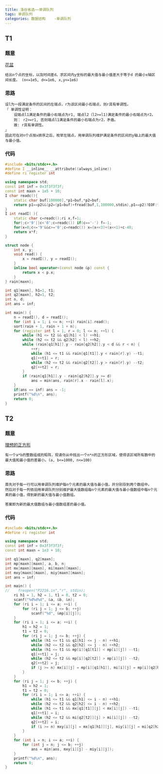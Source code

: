 ```yaml
---
title: 洛谷省选——单调队列
tags: 单调队列
categories: 数据结构    -单调队列
---
```


## T1

###  题意

[花盆](https://www.luogu.org/problemnew/show/P2698) 

    给出n个点的坐标，以及时间差d。求区间内y坐标的最大值与最小值差大于等于d 的最小x轴区间长度。 (n<=1e5, d<=1e6, x,y<=1e6) 
 ### 思路
    设l为一段满足条件的区间的左端点，r为该区间最小右端点，则r具有单调性。
    『 单调性证明：
        设端点l1满足条件的最小右端点为r1, 端点l2（l2>=l1)满足条件的最小右端点为r2。
        则： r2>=r1, 否则端点l1满足条件的最小右端点为r2，矛盾。
        故: r具有单调性。                                                   』
    因此可在对n个点按x排序之后，枚举左端点，用单调队列维护满足条件的区间的y轴上的最大值与最小值。

### 代码
```cpp
#include <bits/stdc++.h>
#define I __inline__ __attribute((always_inline))
#define ri register int

using namespace std;
const int inf = 0x3f3f3f3f;
const int maxn = 1e5 + 10;
I char readc(){
    static char buf[100000],*p1=buf,*p2=buf;
    return p1==p2&&(p2=(p1=buf)+fread(buf,1,100000,stdin),p1==p2)?EOF:*p1++;
}
I int readI( ){
    static char c=readc();ri x,f=1;
    for(;c>'9'||c<'0';c=readc()) if(c=='-') f=-1;
    for(x=0;c<='9'&&c>='0';c=readc()) x=(x<<3)+(x<<1)+c-48;
    return x*f;
}

struct node {
    int x, y;
    void read() { 
        x = readI(), y = readI();
    }
    inline bool operator<(const node &p) const {
        return x < p.x;
    }
} rain[maxn];

int q1[maxn], h1=1, t1;
int q2[maxn], h2=1, t2;
int n, d;
int ans = inf;

int main() {
    n = readI(), d = readI();
    for (int i = 1; i <= n; ++i) rain[i].read();
    sort(rain + 1, rain + 1 + n);
    for (register int l = 1, r = 0; l <= n; ++l) {
        while (h1 <= t2 && q1[h1] < l) ++h1;
        while (h2 <= t2 && q2[h2] < l) ++h2;
        while (rain[q1[h1]].y - rain[q2[h2]].y < d && r < n) {
            ++r;
            while (h1 <= t1 && rain[q1[t1]].y < rain[r].y) --t1;
            q1[++t1] = r;
            while (h2 <= t2 && rain[q2[t2]].y > rain[r].y) --t2;
            q2[++t2] = r;
        }
        if (rain[q1[h1]].y - rain[q2[h2]].y >= d)
            ans = min(ans, rain[r].x - rain[l].x);
    }
    if(ans == inf) ans = -1;
    printf("%d\n", ans);
    return 0;
}
```


## T2

### 题意

   [理想的正方形](https://www.luogu.org/problemnew/show/P2216)

    有一个a*b的整数组成的矩阵，现请你从中找出一个n*n的正方形区域，使得该区域所有数中的最大值和最小值的差最小。(a, b<=1000, n<=100)
### 思路
    首先对于每一行可以用单调队列维护每n个元素的最大值与最小值，并分别存到两个数组中。
    然后对于每一列依旧用单调队列分别维护最大值数组每n个元素的最大值与最小值数组中每n个元素的最小值，得到新的最大值与最小值数组。

    答案即为新的最大值数组与最小值数组差的最小值。

### 代码
```cpp
#include <bits/stdc++.h>
#define ri register int

using namespace std;
const int inf = 0x3f3f3f3f;
const int maxn = 1e3 + 10;

int q1[maxn], q2[maxn];
int mp[maxn][maxn], a, b, n;
int mx[maxn][maxn], mi[maxn][maxn];
int mxy[maxn][maxn], miy[maxn][maxn];
int ans = inf;

int main() {
//    freopen("P2216.in","r", stdin);
    ri h1 = 1, h2 = 1, t1 = 0, t2 = 0;
    scanf("%d%d%d", &a, &b, &n);
    for (ri i = 1; i <= a; ++i) {
        for (ri j = 1; j <= b; ++j)
            scanf("%d", &mp[i][j]);
    }
    for (ri i = 1; i <= a; ++i) {
        h1 = h2 = 1;
        t1 = t2 = 0;
        for (ri j = 1; j <= b; ++j) {
            while (h1 <= t1 && q1[h1] <= j - n) ++h1;
            while (h2 <= t2 && q2[h2] <= j - n) ++h2;
            while (h1 <= t1 && mp[i][q1[t1]] < mp[i][j]) --t1;
            q1[++t1] = j;
            while (h2 <= t2 && mp[i][q2[t2]] > mp[i][j]) --t2;
            q2[++t2] = j;
            if (j >= n) mx[i][j] = mp[i][q1[h1]], mi[i][j] = mp[i][q2[h2]];
        }
    }
    for (ri j = 1; j <= b; ++j) {
        h1 = h2 = 1;
        t1 = t2 = 0;
        for (ri i = 1; i <= a; ++i) {
            while (h1 <= t1 && q1[h1] <= i - n) ++h1;
            while (h2 <= t2 && q2[h2] <= i - n) ++h2;
            while (h1 <= t1 && mx[q1[t1]][j] < mx[i][j]) --t1;
            q1[++t1] = i;
            while (h2 <= t2 && mi[q2[t2]][j] > mi[i][j]) --t2;
            q2[++t2] = i;
            if (i >= n) mxy[i][j] = mx[q1[h1]][j], miy[i][j] = mi[q2[h2]][j];
        }
    }
    for (int i = n; i <= a; ++i) {
        for (int j = n; j <= b; ++j)
            ans = min(ans, mxy[i][j] - miy[i][j]);
    }
    printf("%d\n", ans);
    return 0;
}
```
